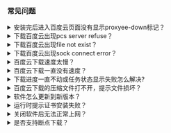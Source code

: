 ### 常见问题
<details>
  <summary>安装完后进入百度云页面没有显示proxyee-down标记？</summary>
  
  **先尝试重启软件和浏览器，若还是不显示可以[安装switchy插件](https://github.com/monkeyWie/proxyee-down/blob/master/.guide/common/switchy/read.md)进行下载**
</details>
<details>
  <summary>下载百度云出现pcs server refuse？</summary>
  
  **由于百度云服务器对批量下载限制了并发连接数，在有百度云批量下载任务时，再去创建批量下载的任务百度云就会检查到，若要下载可以暂停下载器正在下载的任务然后再创建。**
</details>
<details>
  <summary>下载百度云出现file not exist？</summary>
  
  **若是下载文件夹，文件夹或父级文件夹名称中不能含有+号，有+号的话请修改名称后再下载。**  
  **其他情况请尝试登录百度云再下载或在自己网盘新建一个文件夹再转存进来重新分享新文件夹再下载。**
</details>
<details>
  <summary>下载百度云出现sock connect error？</summary>
  
  **把浏览器地址栏的地址域名替换成yqall02.baidupcs.com或者d11.baidupcs.com再访问。**
</details>
<details>
  <summary>百度云下载速度太慢？</summary>
  
  **新建任务时调高分段数，若还是下载慢可以尝试将资源分享，然后退出帐号或者开启隐私窗口访问下载(避免帐号被限速)，**最好是单文件下载，批量下载现在可能会被限速而且可能会卡住下不动****
</details>
<details>
  <summary>百度云下载一直没有速度？</summary>
  
  **参考[#246](https://github.com/monkeyWie/proxyee-down/issues/246#issuecomment-378516262)**
</details>
<details>
  <summary>下载进度一直不动或任务状态显示失败怎么解决?</summary>
  
  **这种情况一般都是下载链接失效了，需要刷新下载链接，具体[查看](https://github.com/monkeyWie/proxyee-down/blob/master/.guide/common/refresh/read.md)**
</details>
<details>
  <summary>百度云下载的压缩文件打不开，提示文件损坏？</summary>
  
  **使用下载器工具里的百度云解压工具进行解压。**
</details>
<details>
  <summary>软件怎么更新到新版本？</summary>
  
  **在下载器的关于界面，可以进行在线升级。在线更新一直失败的话可以下载proxyee-down-x.xx-jar.zip的压缩包，解压main目录里的文件进行覆盖**
</details>
<details>
  <summary>运行时提示证书安装失败？</summary>
  
  **请按照教程里的[手动安装证书](https://github.com/monkeyWie/proxyee-down/blob/master/.guide/common/ca/read.md)步骤进行安装**
</details>
<details>
  <summary>关闭软件后无法正常上网？</summary>
  
  **打开IE浏览器，将IE浏览器里的代理设置关闭即可。**
</details>
<details>
  <summary>是否支持断点下载？</summary>
  
  **支持。**
</details>